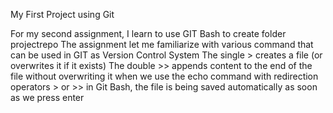 My First Project using Git

For my second assignment, I learn to use GIT Bash to create folder projectrepo
The assignment let me familiarize with various command that can be used in GIT as Version Control System
 The single > creates a file (or overwrites it if it exists)
 The double >> appends content to the end of the file without overwriting it 
when we use the echo command with redirection operators > or >> in Git Bash, the file is being saved automatically as soon as we press enter 
